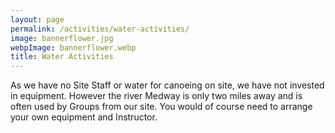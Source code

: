 ```yaml
---
layout: page
permalink: /activities/water-activities/
image: bannerflower.jpg
webpImage: bannerflower.webp
title: Water Activities
---
```


As we have no Site Staff or water for canoeing on site, we have not invested in equipment. However the river Medway is only two miles away and is often used by Groups from our site. You would of course need to arrange your own equipment and Instructor.
